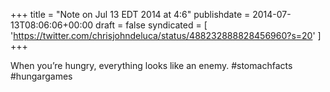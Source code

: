 +++
title = "Note on Jul 13 EDT 2014 at 4:6"
publishdate = 2014-07-13T08:06:06+00:00
draft = false
syndicated = [ 'https://twitter.com/chrisjohndeluca/status/488232888828456960?s=20' ]
+++

When you’re hungry, everything looks like an enemy. #stomachfacts #hungargames
